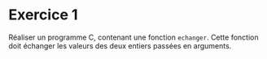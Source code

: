 # Exercice 1

Réaliser un programme C, contenant une fonction `echanger`. Cette fonction doit échanger les valeurs des deux entiers passées en arguments.
